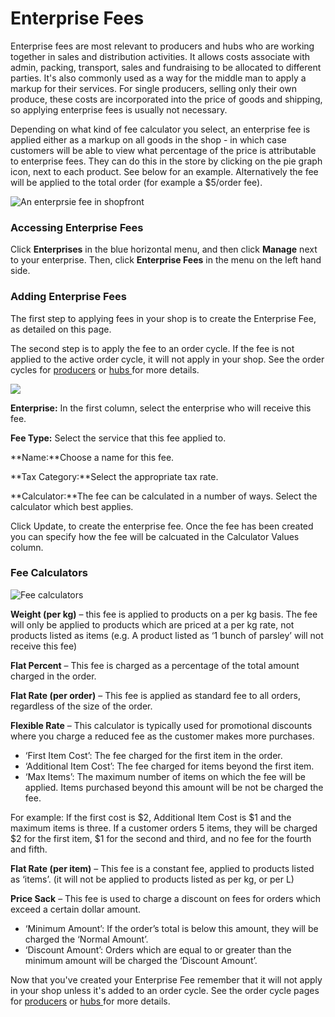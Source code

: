 # Enterprise Fees

Enterprise fees are most relevant to producers and hubs who are working together in sales and distribution activities. It allows costs associate with admin, packing, transport, sales and fundraising to be allocated to different parties. It's also commonly used as a way for the middle man to apply a markup for their services. For single producers, selling only their own produce, these costs are incorporated into the price of goods and shipping, so applying enterprise fees is usually not necessary.

Depending on what kind of fee calculator you select, an enterprise fee is applied either as a markup on all goods in the shop - in which case customers will be able to view what percentage of the price is attributable to enterprise fees. They can do this in the store by clicking on the pie graph icon, next to each product. See below for an example. Alternatively the fee will be applied to the total order \(for example a $5/order fee\).

![An enterprsie fee in shopfront](https://openfoodnetwork.org/wp-content/uploads/2015/05/Enterprsie-fee-in-shopfront.png)

### Accessing Enterprise Fees

Click **Enterprises** in the blue horizontal menu, and then click **Manage** next to your enterprise. Then, click **Enterprise Fees** in the menu on the left hand side.

### Adding Enterprise Fees

The first step to applying fees in your shop is to create the Enterprise Fee, as detailed on this page.

The second step is to apply the fee to an order cycle. If the fee is not applied to the active order cycle, it will not apply in your shop. See the order cycles for [producers](order-cycles-for-producers.md) or [hubs ](order-cycles-for-hubs.md)for more details.

![](https://openfoodnetwork.org/wp-content/uploads/2015/05/Enterprise-Fees-Screenshot.png)

**Enterprise:** In the first column, select the enterprise who will receive this fee.

**Fee Type:** Select the service that this fee applied to.

**Name:**Choose a name for this fee.

**Tax Category:**Select the appropriate tax rate.

**Calculator:**The fee can be calculated in a number of ways. Select the calculator which best applies.

Click Update, to create the enterprise fee. Once the fee has been created you can specify how the fee will be calcuated in the Calculator Values column.

### Fee Calculators

![Fee calculators](https://openfoodnetwork.org/wp-content/uploads/2015/05/Fee-calculators.png)

**Weight \(per kg\)** – this fee is applied to products on a per kg basis. The fee will only be applied to products which are priced at a per kg rate, not products listed as items \(e.g. A product listed as ‘1 bunch of parsley’ will not receive this fee\)

**Flat Percent** – This fee is charged as a percentage of the total amount charged in the order.

**Flat Rate \(per order\)** – This fee is applied as standard fee to all orders, regardless of the size of the order.

**Flexible Rate** – This calculator is typically used for promotional discounts where you charge a reduced fee as the customer makes more purchases.

* ‘First Item Cost’: The fee charged for the first item in the order.
* ‘Additional Item Cost’: The fee charged for items beyond the first item.
* ‘Max Items’: The maximum number of items on which the fee will be applied. Items purchased beyond this amount will be not be charged the fee.

For example: If the first cost is $2, Additional Item Cost is $1 and the maximum items is three. If a customer orders 5 items, they will be charged $2 for the first item, $1 for the second and third, and no fee for the fourth and fifth.

**Flat Rate \(per item\)** – This fee is a constant fee, applied to products listed as ‘items’. \(it will not be applied to products listed as per kg, or per L\)

**Price Sack** – This fee is used to charge a discount on fees for orders which exceed a certain dollar amount.

* ‘Minimum Amount’: If the order’s total is below this amount, they will be charged the ‘Normal Amount’.
* ‘Discount Amount’: Orders which are equal to or greater than the minimum amount will be charged the ‘Discount Amount’.

Now that you've created your Enterprise Fee remember that it will not apply in your shop unless it's added to an order cycle. See the order cycle pages for [producers](order-cycles-for-producers.md) or [hubs ](order-cycles-for-hubs.md)for more details.

